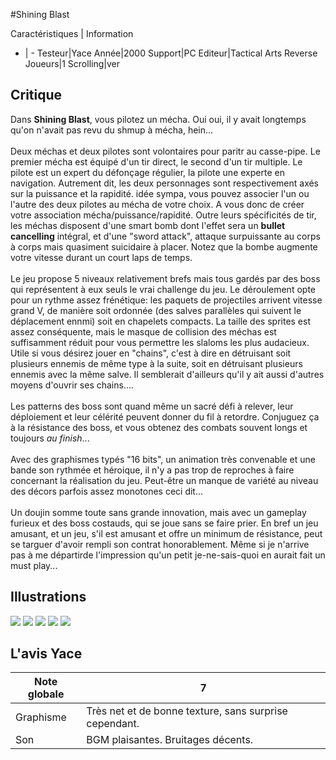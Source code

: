 #Shining Blast

Caractéristiques | Information
- | -
Testeur|Yace
Année|2000
Support|PC
Editeur|Tactical Arts Reverse
Joueurs|1
Scrolling|ver

## Critique
Dans <b>Shining Blast</b>, vous pilotez un mécha. Oui oui, il y avait longtemps qu'on n'avait pas revu du shmup à mécha, hein...<br/><br/>Deux méchas et deux pilotes sont volontaires pour paritr au casse-pipe. Le premier mécha est équipé d'un tir direct, le second d'un tir multiple. Le pilote est un expert du défonçage régulier, la pilote une experte en navigation. Autrement dit, les deux personnages sont respectivement axés sur la puissance et la rapidité. idée sympa, vous pouvez associer l'un ou l'autre des deux pilotes au mécha de votre choix. A vous donc de créer votre association mécha/puissance/rapidité. Outre leurs spécificités de tir, les méchas disposent d'une smart bomb  dont l'effet sera un <b>bullet cancelling</b> intégral, et d'une "sword attack", attaque surpuissante au corps à corps mais quasiment suicidaire à placer. Notez que la bombe augmente votre vitesse durant un court laps de temps.<br/><br/>Le jeu propose 5 niveaux relativement brefs mais tous gardés par des boss qui représentent à eux seuls le vrai challenge du jeu. Le déroulement opte pour un rythme assez frénétique: les paquets de projectiles arrivent vitesse grand V, de manière soit ordonnée (des salves parallèles qui suivent le déplacement ennmi) soit en chapelets compacts. La taille des sprites est assez conséquente, mais le masque de collision des méchas est suffisamment réduit pour vous permettre les slaloms les plus audacieux. Utile si vous désirez jouer en "chains", c'est à dire en détruisant soit plusieurs ennemis de même type à la suite, soit en détruisant plusieurs ennemis avec la même salve. Il semblerait d'ailleurs qu'il y ait aussi d'autres moyens d'ouvrir ses chains....<br/><br/>Les patterns des boss sont quand même un sacré défi à relever, leur déploiement et leur célérité peuvent donner du fil à retordre. Conjuguez ça à la résistance des boss, et vous obtenez des combats souvent longs et toujours <i>au finish</i>...<br/><br/>Avec des graphismes typés "16 bits", un animation très convenable et une bande son rythmée et héroique, il n'y a pas trop de reproches à faire concernant la réalisation du jeu. Peut-être un manque de variété au niveau des décors parfois assez monotones ceci dit...<br/><br/>Un doujin somme toute sans grande innovation, mais avec un gameplay furieux et des boss costauds, qui se joue sans se faire prier. En bref un jeu amusant, et un jeu, s'il est amusant et offre un minimum de résistance, peut se targuer d'avoir rempli son contrat honorablement. Même si je n'arrive pas à me départirde l'impression qu'un petit je-ne-sais-quoi en aurait fait un must play...

## Illustrations
![](http://www.shmup.com/images/thumbs/img_fiche_1_1091.jpg)
![](http://www.shmup.com/images/thumbs/img_fiche_2_1091.gif)
![](http://www.shmup.com/images/thumbs/img_fiche_3_1091.JPG)
![](http://www.shmup.com/images/thumbs/)
![](http://www.shmup.com/images/thumbs/)

## L'avis Yace
Note globale|7
-|-
Graphisme|Très net et de bonne texture, sans surprise cependant.
Son|BGM plaisantes. Bruitages décents.
